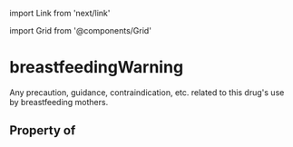 import Link from 'next/link'
  
import Grid from '@components/Grid'

# breastfeedingWarning

Any precaution, guidance, contraindication, etc. related to this drug's use by breastfeeding mothers.

## Property of



